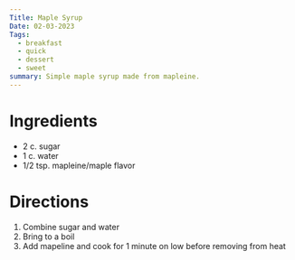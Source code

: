 ```yaml
---
Title: Maple Syrup
Date: 02-03-2023
Tags:
  - breakfast
  - quick
  - dessert
  - sweet
summary: Simple maple syrup made from mapleine.
---
```


# Ingredients
- 2 c. sugar
- 1 c. water
- 1/2 tsp. mapleine/maple flavor

# Directions
1. Combine sugar and water
2. Bring to a boil
3. Add mapeline and cook for 1 minute on low before removing from heat
